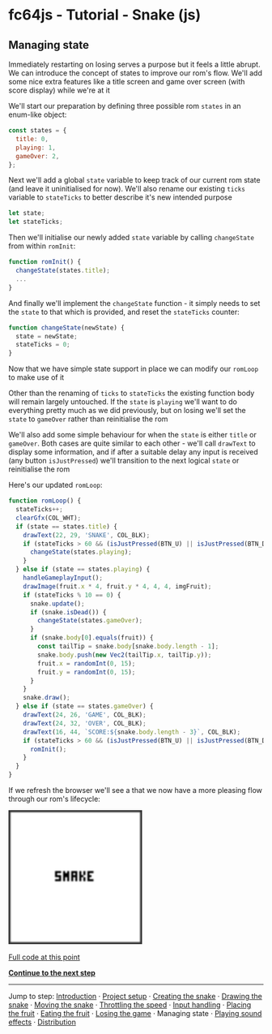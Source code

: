 # fc64js - Tutorial - Snake (js)

## Managing state

Immediately restarting on losing serves a purpose but it feels a little abrupt. We can introduce the concept of states to improve our rom's flow. We'll add some nice extra features like a title screen and game over screen (with score display) while we're at it

We'll start our preparation by defining three possible rom ```states``` in an enum-like object:

```js
const states = {
  title: 0,
  playing: 1,
  gameOver: 2,
};
```

Next we'll add a global ```state``` variable to keep track of our current rom state (and leave it uninitialised for now). We'll also rename our existing ```ticks``` variable to ```stateTicks``` to better describe it's new intended purpose

```js
let state;
let stateTicks;
```

Then we'll initialise our newly added ```state``` variable by calling ```changeState``` from within ```romInit```:

```js
function romInit() {
  changeState(states.title);
  ...
}
```

And finally we'll implement the ```changeState``` function - it simply needs to set the ```state``` to that which is provided, and reset the ```stateTicks``` counter:

```js
function changeState(newState) {
  state = newState;
  stateTicks = 0;
}
```

Now that we have simple state support in place we can modify our ```romLoop``` to make use of it

Other than the renaming of ```ticks``` to ```stateTicks``` the existing function body will remain largely untouched. If the ```state``` is ```playing``` we'll want to do everything pretty much as we did previously, but on losing we'll set the ```state``` to ```gameOver``` rather than reinitialise the rom

We'll also add some simple behaviour for when the ```state``` is either ```title``` or ```gameOver```. Both cases are quite similar to each other - we'll call ```drawText``` to display some information, and if after a suitable delay any input is received (any button ```isJustPressed```) we'll transition to the next logical ```state``` or reinitialise the rom

Here's our updated ```romLoop```:

```js
function romLoop() {
  stateTicks++;
  clearGfx(COL_WHT);
  if (state == states.title) {
    drawText(22, 29, 'SNAKE', COL_BLK);
    if (stateTicks > 60 && (isJustPressed(BTN_U) || isJustPressed(BTN_D) || isJustPressed(BTN_L) || isJustPressed(BTN_R) || isJustPressed(BTN_A) || isJustPressed(BTN_B))) {
      changeState(states.playing);
    }
  } else if (state == states.playing) {
    handleGameplayInput();
    drawImage(fruit.x * 4, fruit.y * 4, 4, 4, imgFruit);
    if (stateTicks % 10 == 0) {
      snake.update();
      if (snake.isDead()) {
        changeState(states.gameOver);
      }
      if (snake.body[0].equals(fruit)) {
        const tailTip = snake.body[snake.body.length - 1];
        snake.body.push(new Vec2(tailTip.x, tailTip.y));
        fruit.x = randomInt(0, 15);
        fruit.y = randomInt(0, 15);
      }
    }
    snake.draw();
  } else if (state == states.gameOver) {
    drawText(24, 26, 'GAME', COL_BLK);
    drawText(24, 32, 'OVER', COL_BLK);
    drawText(16, 44, `SCORE:${snake.body.length - 3}`, COL_BLK);
    if (stateTicks > 60 && (isJustPressed(BTN_U) || isJustPressed(BTN_D) || isJustPressed(BTN_L) || isJustPressed(BTN_R) || isJustPressed(BTN_A) || isJustPressed(BTN_B))) {
      romInit();
    }
  }
}
```

If we refresh the browser we'll see a that we now have a more pleasing flow through our rom's lifecycle:

<img src="images/0-preview.gif" width="264"/>

[Full code at this point](versions/v10.html)

[**Continue to the next step**](11.md)

---

Jump to step: [Introduction](readme.md) · [Project setup](01.md) · [Creating the snake](02.md) · [Drawing the snake](03.md) · [Moving the snake](04.md) · [Throttling the speed](05.md) · [Input handling](06.md) · [Placing the fruit](07.md) · [Eating the fruit](08.md) · [Losing the game](09.md) · Managing state · [Playing sound effects](11.md) · [Distribution](12.md)
